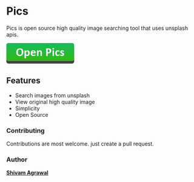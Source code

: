 # Pics

Pics is open source high quality image searching tool that uses unsplash apis.

[![Open Pics Button](go_to_button.png)](https://shivampip.github.io/pics/)

## Features

- Search images from unsplash
- View original high quality image
- Simplicity
- Open Source

### Contributing

Contributions are most welcome. just create a pull request.

### Author

[**Shivam Agrawal**](https://www.github.com/shivampip)
